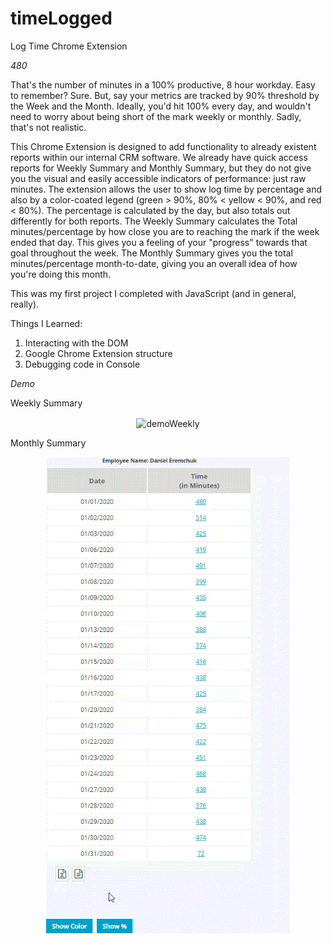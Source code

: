# timeLogged
Log Time Chrome Extension

_480_

That's the number of minutes in a 100% productive, 8 hour workday. Easy to remember? Sure. But, say your metrics are tracked by 90% threshold by the Week and the Month. Ideally, you'd hit 100% every day, and wouldn't need to worry about being short of the mark weekly or monthly. Sadly, that's not realistic.

This Chrome Extension is designed to add functionality to already existent reports within our internal CRM software. We already have quick access reports for Weekly Summary and Monthly Summary, but they do not give you the visual and easily accessible indicators of performance: just raw minutes. The extension allows the user to show log time by percentage and also by a color-coated legend (green > 90%, 80% < yellow < 90%, and red < 80%). The percentage is calculated by the day, but also totals out differently for both reports. The Weekly Summary calculates the Total minutes/percentage by how close you are to reaching the mark if the week ended that day. This gives you a feeling of your "progress" towards that goal throughout the week. The Monthly Summary gives you the total minutes/percentage month-to-date, giving you an overall idea of how you're doing this month.

This was my first project I completed with JavaScript (and in general, really). 

Things I Learned:
1. Interacting with the DOM
2. Google Chrome Extension structure
3. Debugging code in Console

_Demo_

Weekly Summary

<p align="center">
  <img src="/images/demo/weeklySummary.gif" width="390px" align="center" alt="demoWeekly" />
</p>

Monthly Summary
<p align="center">
  <img src="/images/demo/monthlySummary.gif" width="390px" align="center" alt="demoMonthly" />
</p>
